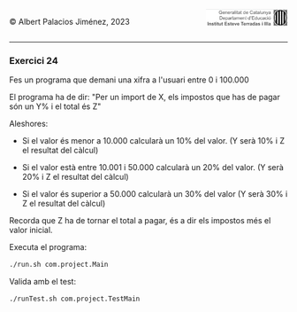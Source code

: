 <div style="display: flex; width: 100%;">
    <div style="flex: 1; padding: 0px;">
        <p>© Albert Palacios Jiménez, 2023</p>
    </div>
    <div style="flex: 1; padding: 0px; text-align: right;">
        <img src="../../assets/ieti.png" height="32" alt="Logo de IETI" style="max-height: 32px;">
    </div>
</div>
<hr/>

### Exercici 24

Fes un programa que demani una xifra a l'usuari entre 0 i 100.000

El programa ha de dir: "Per un import de X, els impostos que has de pagar són un Y% i el total és Z"

Aleshores:

- Si el valor és menor a 10.000 calcularà un 10% del valor. (Y serà 10% i Z el resultat del càlcul)

- Si el valor està entre 10.001 i 50.000 calcularà un 20% del valor. (Y serà 20% i Z el resultat del càlcul)

- Si el valor és superior a 50.000 calcularà un 30% del valor (Y serà 30% i Z el resultat del càlcul)

Recorda que Z ha de tornar el total a pagar, és a dir els impostos més el valor inicial.

Executa el programa:
```bash
./run.sh com.project.Main
```

Valida amb el test:
```bash
./runTest.sh com.project.TestMain
```